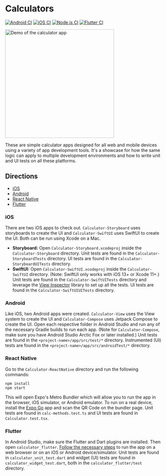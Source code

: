 # Calculators

[![Android CI](https://github.com/Abhiek187/calculators/actions/workflows/android.yml/badge.svg)](https://github.com/Abhiek187/calculators/actions/workflows/android.yml)
[![iOS CI](https://github.com/Abhiek187/calculators/actions/workflows/ios.yml/badge.svg)](https://github.com/Abhiek187/calculators/actions/workflows/ios.yml)
[![Node.js CI](https://github.com/Abhiek187/calculators/actions/workflows/node.js.yml/badge.svg)](https://github.com/Abhiek187/calculators/actions/workflows/node.js.yml)
[![Flutter CI](https://github.com/Abhiek187/calculators/actions/workflows/flutter.yml/badge.svg)](https://github.com/Abhiek187/calculators/actions/workflows/flutter.yml)

<img src="demo.gif" alt="Demo of the calculator app" width="350">

These are simple calculator apps designed for all web and mobile devices using a variety of app development tools. It's a showcase for how the same logic can apply to multiple development environments and how to write unit and UI tests on all these platforms.

## Directions

- [iOS](#ios)
- [Android](#android)
- [React Native](#react-native)
- [Flutter](#flutter)

### iOS

There are two iOS apps to check out. `Calculator-Storyboard` uses storyboards to create the UI and `Calculator-SwiftUI` uses SwiftUI to create the UI. Both can be run using Xcode on a Mac.

- **Storyboard:** Open `Calculator-Storyboard.xcodeproj` inside the `Calculator-Storyboard` directory. Unit tests are found in the `Calculator-StoryboardTests` directory. UI tests are found in the `Calculator-StoryboardUITests` directory.
- **SwiftUI:** Open `Calculator-SwiftUI.xcodeproj` inside the `Calculator-SwiftUI` directory. (Note: SwiftUI only works with iOS 13+ or Xcode 11+.) Unit tests are found in the `Calculator-SwiftUITests` directory and leverage the [View Inspector](https://github.com/nalexn/ViewInspector) library to set up all the tests. UI tests are found in the `Calculator-SwiftUIUITests` directory.

### Android

Like iOS, two Android apps were created. `Calculator-View` uses the View system to create the UI and `Calculator-Compose` uses Jetpack Compose to create the UI. Open each respective folder in Android Studio and run any of the necessary Gradle builds to run each app. (Note for `Calculator-Compose`, make sure you have Android Studio Arctic Fox or later installed.) Unit tests are found in the `<project-name>/app/src/test/*` directory. Instrumented (UI) tests are found in the `<project-name>/app/src/androidTest/*` directory.

### React Native

Go to the `Calculator-ReactNative` directory and run the following commands:

```
npm install
npm start
```

This will open Expo's Metro Bundler which will allow you to run the app in the browser, iOS simulator, or Android emulator. To run on a real device, install the [Expo Go](https://docs.expo.io/guides/testing-on-devices/#install-expo-go-from-a-devices-app) app and scan the QR Code on the bundler page. Unit tests are found in `calc-methods.test.ts` and UI tests are found in `Calculator.test.tsx`.

### Flutter

In Android Studio, make sure the Flutter and Dart plugins are installed. Then open `calculator_flutter`. [Follow the necessary steps](https://flutter.dev/docs/get-started/install) to run the app on a web browser or on an iOS or Android device/simulator. Unit tests are found in `calculator_unit_test.dart` and widget (UI) tests are found in `calculator_widget_test.dart`, both in the `calculator_flutter/test` directory.
